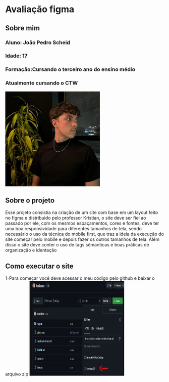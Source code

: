 <h1>Avaliação figma</h1>
<h2>Sobre mim </h2>
<h3>Aluno: João Pedro Scheid</h3>
<h3>Idade: 17</h3>
<h3>Formação:Cursando o terceiro ano do ensino médio</h3>
<h3>Atualmente cursando o CTW</h3>
 <img src="/Imagens/readme.jpg" width="300" height="300">
<h2>Sobre o projeto </h2>
<p>Esse projeto consistia na criação de um site com base em um layout feito no figma e distribuido pelo professor Kristian, o site deve ser fiel ao passado por ele, com os mesmos espaçamentos, cores e fontes, deve ter uma boa responsividade para diferentes tamanhos
de tela, sendo necessário o uso da técnica do mobile first, que traz a ideia da execução do site começar pelo mobile e depois fazer os outros tamanhos de tela. Além disso o site deve conter o uso de tags sêmanticas e boas práticas de organização e identação</p>

<h2>Como executar o site</h2>
<p>1-Para começar você deve acessar o meu código pelo github e baixar o arquivo zip
<img src="/Imagens/passo1.png" width="300" height="300">